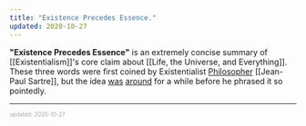 ```yaml
---
title: "Existence Precedes Essence."
updated: 2020-10-27
---
```


**"Existence Precedes Essence"** is an extremely concise summary of [[Existentialism]]'s core claim about [[Life, the Universe, and Everything]]. These three words were first coined by Existentialist [Philosopher](/philosophers)<!-- [[Philosophers]] --> [[Jean-Paul Sartre]], but the idea [was](/soren-kierkegaard)<!-- [[Soren Kierkegaard]] --> [around](/martin-heidegger)<!-- [[Martin Heidegger]] --> for a while before he phrased it so pointedly.

---

<sup><sub><font color="#a6a6a6">updated: 2020-10-27</font></sub></sup>
